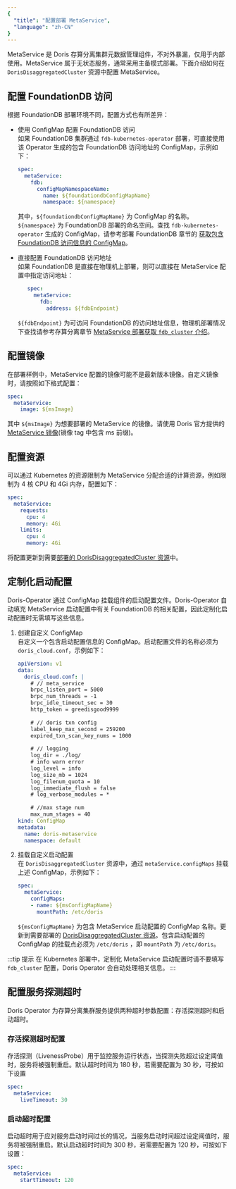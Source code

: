 ```yaml
---
{
  "title": "配置部署 MetaService",
  "language": "zh-CN"
}
---
```


MetaService 是 Doris 存算分离集群元数据管理组件，不对外暴漏，仅用于内部使用。MetaService 属于无状态服务，通常采用主备模式部署。下面介绍如何在 `DorisDisaggregatedCluster` 资源中配置 MetaService。

## 配置 FoundationDB 访问
根据 FoundationDB 部署环境不同，配置方式也有所差异：
- 使用 ConfigMap 配置 FoundationDB 访问  
  如果 FoundationDB 集群通过 `fdb-kubernetes-operator` 部署，可直接使用 该 Operator 生成的包含 FoundationDB 访问地址的 ConfigMap，示例如下：
    ```yaml
    spec:
      metaService:
        fdb:
          configMapNamespaceName:
            name: ${foundationdbConfigMapName}
            namespace: ${namespace}
    ```
  其中，`${foundationdbConfigMapName}` 为 ConfigMap 的名称。`${namespace}` 为 FoundationDB 部署的命名空间。查找 `fdb-kubernetes-operator` 生成的 ConfigMap，请参考部署 FoundationDB 章节的 [获取包含 FoundationDB 访问信息的 ConfigMap](install-fdb.md#获取包含-foundationdb-访问信息的-configmap)。

- 直接配置 FoundationDB 访问地址  
  如果 FoundationDB 是直接在物理机上部署，则可以直接在 MetaService 配置中指定访问地址：
    ```yaml
       spec:
         metaService:
           fdb:
             address: ${fdbEndpoint}
    ```
  `${fdbEndpoint}` 为可访问 FoundationDB 的访问地址信息，物理机部署情况下查找请参考存算分离章节 [MetaService 部署获取 `fdb_cluster` 介绍](../../../compute-storage-decoupled/compilation-and-deployment.md#31-配置)。

## 配置镜像
在部署样例中，MetaService 配置的镜像可能不是最新版本镜像。自定义镜像时，请按照如下格式配置：
```yaml
spec:
  metaService:
    image: ${msImage}
```
其中 `${msImage}` 为想要部署的 MetaService 的镜像。请使用 Doris 官方提供的 [MetaService 镜像](https://hub.docker.com/r/apache/doris)(镜像 tag 中包含 ms 前缀)。

## 配置资源
可以通过 Kubernetes 的资源限制为 MetaService 分配合适的计算资源，例如限制为 4 核 CPU 和 4Gi 内存，配置如下：
```yaml
spec:
  metaService:
    requests:
      cpu: 4
      memory: 4Gi
    limits:
      cpu: 4
      memory: 4Gi
```
将配置更新到需要[部署的 DorisDisaggregatedCluster 资源](./install-doris-cluster.md#3-配置-dorisdisaggregatedcluster-资源)中。

## 定制化启动配置
Doris-Operator 通过 ConfigMap 挂载组件的启动配置文件。Doris-Operator 自动填充 MetaService 启动配置中有关 FoundationDB 的相关配置，因此定制化启动配置时无需填写这些信息。
1. 创建自定义 ConfigMap  
   自定义一个包含启动配置信息的 ConfigMap。启动配置文件的名称必须为 `doris_cloud.conf`，示例如下：
    ```yaml
    apiVersion: v1
    data:
      doris_cloud.conf: |
        # // meta_service
        brpc_listen_port = 5000
        brpc_num_threads = -1
        brpc_idle_timeout_sec = 30
        http_token = greedisgood9999
  
        # // doris txn config
        label_keep_max_second = 259200
        expired_txn_scan_key_nums = 1000
  
        # // logging
        log_dir = ./log/
        # info warn error
        log_level = info
        log_size_mb = 1024
        log_filenum_quota = 10
        log_immediate_flush = false
        # log_verbose_modules = *
  
        # //max stage num
        max_num_stages = 40
    kind: ConfigMap
    metadata:
      name: doris-metaservice
      namespace: default
    ```
2. 挂载自定义启动配置  
   在 `DorisDisaggregatedCluster` 资源中，通过 `metaService.configMaps` 挂载上述 ConfigMap，示例如下：
    ```yaml
    spec:
      metaService:
        configMaps:
        - name: ${msConfigMapName}
          mountPath: /etc/doris
    ```
   `${msConfigMapName}` 为包含 MetaService 启动配置的 ConfigMap 名称。更新到需要部署的 [DorisDisaggregatedCluster 资源](./install-doris-cluster.md#3-配置-dorisdisaggregatedcluster-资源)。包含启动配置的 ConfigMap 的挂载点必须为 `/etc/doris` ，即 `mountPath` 为 `/etc/doris`。

:::tip 提示
在 Kubernetes 部署中，定制化 MetaService 启动配置时请不要填写 `fdb_cluster` 配置，Doris Operator 会自动处理相关信息。
:::

## 配置服务探测超时
Doris Operator 为存算分离集群服务提供两种超时参数配置：存活探测超时和启动超时。
### 存活探测超时配置
存活探测（LivenessProbe）用于监控服务运行状态，当探测失败超过设定阈值时，服务将被强制重启。默认超时时间为 180 秒，若需要配置为 30 秒，可按如下设置
```yaml
spec:
  metaService:
    liveTimeout: 30
```
### 启动超时配置
启动超时用于应对服务启动时间过长的情况，当服务启动时间超过设定阈值时，服务将被强制重启。默认启动超时时间为 300 秒，若需要配置为 120 秒，可按如下设置：
```yaml
spec:
  metaService:
    startTimeout: 120
```
